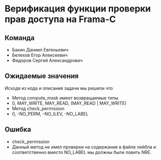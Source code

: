 # Верификация функции проверки прав доступа на Frama-C

## Команда
- Бакин Даниил Евгеньевич
- Белехов Егор Алексеевич
- Федоров Сергей Александрович

## Ожидаемые значения
Исходя из кода и описания задачи мы решили что
+ Метод compute_mask имеет возвращаемые типы
 + 0, MAY_WRITE, MAY_READ, (MAY_READ | MAY_WRITE)
+ Метод check_permission
 + 0, -NO_PERM, -NO_ILEV, -NO_LABEL

## Ошибка
- check_permission
 - Данный метод не имел проверки на содержание в файле лейбла и соответственно вместо NO_LABEL мы должны были ловить NRE.
